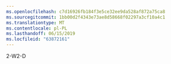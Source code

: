 ```yaml
---
ms.openlocfilehash: c7d16926fb184f3e5ce32ee9da528af872a75ca8
ms.sourcegitcommit: 1bb00d2f4343e73ae8d58668f02297a3cf10a4c1
ms.translationtype: MT
ms.contentlocale: pl-PL
ms.lasthandoff: 06/15/2019
ms.locfileid: "63872161"
---
```

<span data-ttu-id="9fe25-101">2-W</span><span class="sxs-lookup"><span data-stu-id="9fe25-101">2-D</span></span>
